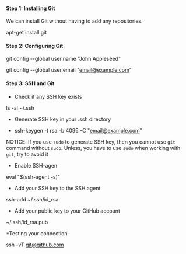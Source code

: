 #### Step 1: Installing Git

We can install Git without having to add any repositories.

apt-get install git

#### Step 2: Configuring Git
git config --global user.name "John Appleseed"

git config --global user.email "email@example.com"

#### Step 3: SSH and Git

* Check if any SSH key exists

ls -al ~/.ssh

* Generate SSH key in your .ssh directory

- ssh-keygen -t rsa -b 4096 -C "email@example.com"

NOTICE: If you use `sudo` to generate SSH key, then you cannot use `git` command without `sudo`.
Unless, you have to use `sudo` when working with `git`, try to avoid it

* Enable SSH-agen

eval "$(ssh-agent -s)"

* Add your SSH key to the SSH agent

ssh-add ~/.ssh/id_rsa

* Add your public key to your GitHub account

 ~/.ssh/id_rsa.pub

*Testing your connection 

ssh -vT git@github.com

